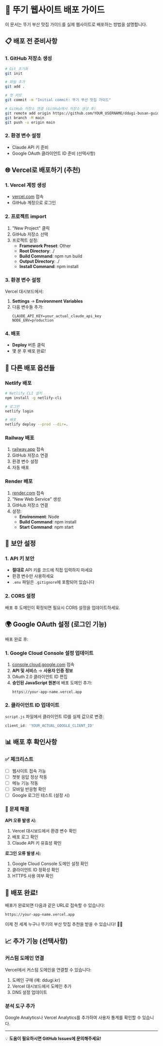 # 🚀 뚜기 웹사이트 배포 가이드

이 문서는 뚜기 부산 맛집 가이드를 실제 웹사이트로 배포하는 방법을 설명합니다.

## 📋 배포 전 준비사항

### 1. GitHub 저장소 생성
```bash
# Git 초기화
git init

# 파일 추가
git add .

# 첫 커밋
git commit -m "Initial commit: 뚜기 부산 맛집 가이드"

# GitHub 저장소 연결 (GitHub에서 저장소 생성 후)
git remote add origin https://github.com/YOUR_USERNAME/ddugi-busan-guide.git
git branch -M main
git push -u origin main
```

### 2. 환경 변수 설정
- Claude API 키 준비
- Google OAuth 클라이언트 ID 준비 (선택사항)

## 🌐 Vercel로 배포하기 (추천)

### 1. Vercel 계정 생성
- [vercel.com](https://vercel.com) 접속
- GitHub 계정으로 로그인

### 2. 프로젝트 import
1. "New Project" 클릭
2. GitHub 저장소 선택
3. 프로젝트 설정:
   - **Framework Preset**: Other
   - **Root Directory**: ./
   - **Build Command**: npm run build
   - **Output Directory**: ./
   - **Install Command**: npm install

### 3. 환경 변수 설정
Vercel 대시보드에서:
1. **Settings** → **Environment Variables**
2. 다음 변수들 추가:
   ```
   CLAUDE_API_KEY=your_actual_claude_api_key
   NODE_ENV=production
   ```

### 4. 배포
- **Deploy** 버튼 클릭
- 몇 분 후 배포 완료!

## 🔧 다른 배포 옵션들

### Netlify 배포
```bash
# Netlify CLI 설치
npm install -g netlify-cli

# 로그인
netlify login

# 배포
netlify deploy --prod --dir=.
```

### Railway 배포
1. [railway.app](https://railway.app) 접속
2. GitHub 저장소 연결
3. 환경 변수 설정
4. 자동 배포

### Render 배포
1. [render.com](https://render.com) 접속
2. "New Web Service" 생성
3. GitHub 저장소 연결
4. 설정:
   - **Environment**: Node
   - **Build Command**: npm install
   - **Start Command**: npm start

## 🔐 보안 설정

### 1. API 키 보안
- **절대로** API 키를 코드에 직접 입력하지 마세요
- 환경 변수만 사용하세요
- `.env` 파일은 `.gitignore`에 포함되어 있습니다

### 2. CORS 설정
배포 후 도메인이 확정되면 필요시 CORS 설정을 업데이트하세요.

## 🌍 Google OAuth 설정 (로그인 기능)

배포 완료 후:

### 1. Google Cloud Console 설정 업데이트
1. [console.cloud.google.com](https://console.cloud.google.com) 접속
2. **API 및 서비스** → **사용자 인증 정보**
3. OAuth 2.0 클라이언트 ID 편집
4. **승인된 JavaScript 원본**에 배포 도메인 추가:
   ```
   https://your-app-name.vercel.app
   ```

### 2. 클라이언트 ID 업데이트
`script.js` 파일에서 클라이언트 ID를 실제 값으로 변경:
```javascript
client_id: 'YOUR_ACTUAL_GOOGLE_CLIENT_ID'
```

## 📊 배포 후 확인사항

### ✅ 체크리스트
- [ ] 웹사이트 접속 가능
- [ ] 챗봇 응답 정상 작동
- [ ] 메뉴 기능 작동
- [ ] 모바일 반응형 확인
- [ ] Google 로그인 테스트 (설정 시)

### 🐛 문제 해결
**API 오류 발생 시:**
1. Vercel 대시보드에서 환경 변수 확인
2. 배포 로그 확인
3. Claude API 키 유효성 확인

**로그인 오류 발생 시:**
1. Google Cloud Console 도메인 설정 확인
2. 클라이언트 ID 정확성 확인
3. HTTPS 사용 여부 확인

## 🎉 배포 완료!

배포가 완료되면 다음과 같은 URL로 접속할 수 있습니다:
```
https://your-app-name.vercel.app
```

이제 전 세계 누구나 뚜기의 부산 맛집 추천을 받을 수 있습니다! 🐧🍜

## 📈 추가 기능 (선택사항)

### 커스텀 도메인 연결
Vercel에서 커스텀 도메인을 연결할 수 있습니다:
1. 도메인 구매 (예: ddugi.kr)
2. Vercel 대시보드에서 도메인 추가
3. DNS 설정 업데이트

### 분석 도구 추가
Google Analytics나 Vercel Analytics를 추가하여 사용자 통계를 확인할 수 있습니다.

---

💡 **도움이 필요하시면 GitHub Issues에 문의해주세요!**